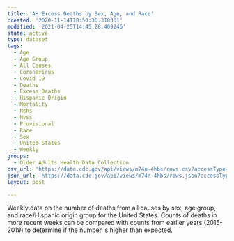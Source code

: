 ```yaml
---
title: 'AH Excess Deaths by Sex, Age, and Race'
created: '2020-11-14T18:50:36.318301'
modified: '2021-04-25T14:45:28.409246'
state: active
type: dataset
tags:
  - Age
  - Age Group
  - All Causes
  - Coronavirus
  - Covid 19
  - Deaths
  - Excess Deaths
  - Hispanic Origin
  - Mortality
  - Nchs
  - Nvss
  - Provisional
  - Race
  - Sex
  - United States
  - Weekly
groups:
  - Older Adults Health Data Collection
csv_url: 'https://data.cdc.gov/api/views/m74n-4hbs/rows.csv?accessType=DOWNLOAD'
json_url: 'https://data.cdc.gov/api/views/m74n-4hbs/rows.json?accessType=DOWNLOAD'
layout: post

---
```

Weekly data on the number of deaths from all causes by sex, age group, and race/Hispanic origin group for the United States. Counts of deaths in more recent weeks can be compared with counts from earlier years (2015-2019) to determine if the number is higher than expected.
